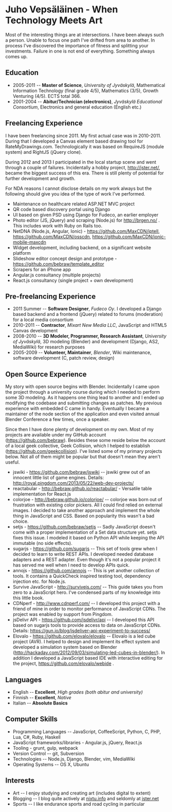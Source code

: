 # Juho Vepsäläinen - When Technology Meets Art

Most of the interesting things are at intersections. I have been always such a person. Unable to focus one path I've drifted from area to another. In process I've discovered the importance of fitness and splitting your investments. Failure in one is not end of everything. Something always comes up.

## Education

* 2005-2011 -- **Master of Science**, *University of Jyväskylä*, Mathematical Information Technology (final grade 4/5), Mathematics (3/5), Growth Venturing (4/5). ECTS total 366.
* 2001-2004 -- **Abitur/Technician (electronics)**, *Jyväskylä Educational Consortium*, Electronics and general education (English etc.)

## Freelancing Experience

I have been freelancing since 2011. My first actual case was in 2010-2011. During that I developed a Canvas element based drawing tool for RateMyDrawings.com. Technologically it was based on RequireJS (module system) and RightJS (jQuery clone).

During 2012 and 2013 I participated in the local startup scene and went through a couple of failures. Incidentally a hobby project, http://jster.net/, became the biggest success of this era. There is still plenty of potential for further development and growth.

For NDA reasons I cannot disclose details on my work always but the following should give you idea of the type of work I've performed.

* Maintenance on healthcare related ASP.NET MVC project
* QR code based discovery portal using Django
* UI based on given PSD using Django for Fudeco, an earlier employer
* Photo editor (JS, jQuery) and scraping (Node.js) for http://brgen.no/ . This includes work with Ruby on Rails too.
* NetDNA (Node.js, Angular, Ionic) - https://github.com/MaxCDN/iptell, https://github.com/MaxCDN/osscdn, https://github.com/MaxCDN/ionic-mobile-maxcdn
* Widget development, including backend, on a significant website platform
* Slideshow editor concept design and prototype - https://github.com/bebraw/template_editor
* Scrapers for an iPhone app
* Angular.js consultancy (multiple projects)
* React.js consultancy (single project + own development)

## Pre-freelancing Experience

* 2011 Summer -- **Software Designer**, *Fudeco Oy*. I developed a Django based backend and a frontend (jQuery) related to forums (moderation) for a local media consortium
* 2010-2011 -- **Contractor**, *Mixart New Media LLC*, JavaScript and HTML5 Canvas development
* 2008-2010 -- **3D Modeler, Programmer, Research Assistant**, *University of Jyväskylä*, 3D modeling (Blender) and development (Django, AS2, MediaWiki) for research purposes
* 2005-2009 -- **Volunteer, Maintainer**, *Blender*, Wiki maintenance, software development (C, patch review, design)

## Open Source Experience

My story with open source begins with Blender. Incidentally I came upon the project through a university course during which I needed to perform some 3D modeling. As it happens one thing lead to another and I ended up modifying the codebase and submitting changes as patches. My previous experience with embedded C came in handy. Eventually I became a maintainer of the node section of the application and even visited annual Blender Conference a few times, once a speaker.

Since then I have done plenty of development on my own. Most of my projects are available under my GitHub account (https://github.com/bebraw). Besides these some reside below the account of a local geek collective, Geek Collision, which I helped to establish (https://github.com/geekcollision). I've listed some of my primary projects below. Not all of them might be popular but that doesn't mean they aren't useful.

* jswiki - https://github.com/bebraw/jswiki -- jswiki grew out of an innocent little list of game engines. Details: http://royal.pingdom.com/2013/05/22/web-dev-projects/
* reactabular - http://bebraw.github.io/reactabular/ - Versatile table implementation for React.js
* colorjoe - http://bebraw.github.io/colorjoe/ -- colorjoe was born out of frustration with existing color pickers. All I could find relied on external images. I decided to take another approach and implement the whole thing in JavaScript and CSS. Based on popularity this wasn't a bad choice.
* setjs - https://github.com/bebraw/setjs -- Sadly JavaScript doesn't come with a proper implementation of a Set data structure yet. setjs fixes this issue. I modeled it based on Python API while keeping the API immutable (no side effects).
* sugarjs - https://github.com/sugarjs -- This set of tools grew when I decided to learn to write REST APIs. I developed needed database adapters and a REST adapter. Even though it's not a popular project it has served me well when I need to develop APIs quick.
* annojs - https://github.com/annojs -- This is yet another collection of tools. It contains a QuickCheck inspired testing tool, dependency injection etc. for Node.js.
* Survive JavaScript - http://survivejs.com/ -- This guide takes you from zero to a JavaScript hero. I've condensed parts of my knowledge into this little book.
* CDNperf - http://www.cdnperf.com/ -- I developed this project with a friend of mine in order to monitor performance of JavaScript CDNs. The project was enabled by support from Pingdom.
* jsDelivr API - https://github.com/jsdelivr/api -- I developed this API based on sugarjs tools to provide access to data on JavaScript CDNs. Details: https://gun.io/blog/jsdeliver-api-experiment-to-success/
* Elovalo - https://github.com/elovalo/elovalo -- Elovalo is a led cube project (AVR). I helped to design and implement its effect system and developed a simulation system based on Blender (http://hackaday.com/2012/09/03/simulating-led-cubes-in-blender/). In addition I developed a JavaScript based IDE with interactive editing for the project, https://github.com/elovalo/webide .

## Languages

* English -- **Excellent**, *High grades (both abitur and university)*
* Finnish -- **Excellent**, *Native*
* Italian -- **Absolute Basics**

## Computer Skills

* Programming Languages -- JavaScript, CoffeeScript, Python, C, PHP, Lua, C#, Ruby, Haskell
* JavaScript frameworks/libraries - Angular.js, jQuery, React.js
* Tooling - grunt, gulp, webpack
* Version Control -- git, Subversion
* Technologies -- Node.js, Django, Blender, vim, MediaWiki
* Operating Systems -- OS X, Ubuntu

## Interests

* Art -- I enjoy studying and creating art (includes digital to extent)
* Blogging -- I blog quite actively at [nixtu.info](http://www.nixtu.info) and seldomly at [jster.net](http://www.jster.net)
* Sports -- I like endurance sports and road cycling in particular
